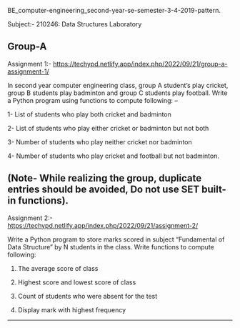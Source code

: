 BE_computer-engineering_second-year-se-semester-3-4-2019-pattern.

Subject:- 210246: Data Structures Laboratory

Group-A
-----------------------------------------------------------------------------------------------------------------------------------------------------------------------
Assignment 1:- https://techypd.netlify.app/index.php/2022/09/21/group-a-assignment-1/

In second year computer engineering class, group A student’s play cricket, group B students play badminton and group C students play football. Write a Python program using functions to compute following: –

1- List of students who play both cricket and badminton

2- List of students who play either cricket or badminton but not both

3- Number of students who play neither cricket nor badminton

4- Number of students who play cricket and football but not badminton.

(Note- While realizing the group, duplicate entries should be avoided, Do not use SET built-in functions).
-----------------------------------------------------------------------------------------------------------------------------------------------------------------------
Assignment 2:- https://techypd.netlify.app/index.php/2022/09/21/assignment-2/

Write a Python program to store marks scored in subject “Fundamental of Data Structure” by N students in the class. Write functions to compute following:

1. The average score of class

2. Highest score and lowest score of class

3. Count of students who were absent for the test

4. Display mark with highest frequency
-----------------------------------------------------------------------------------------------------------------------------------------------------------------------

